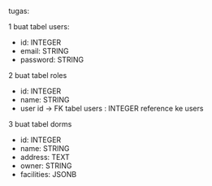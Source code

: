 tugas:

1 buat tabel users:
- id: INTEGER
- email: STRING
- password: STRING

2 buat tabel roles
- id: INTEGER
- name: STRING
- user id -> FK tabel users : INTEGER reference ke users

3 buat tabel dorms
- id: INTEGER
- name: STRING
- address: TEXT
- owner: STRING
- facilities: JSONB